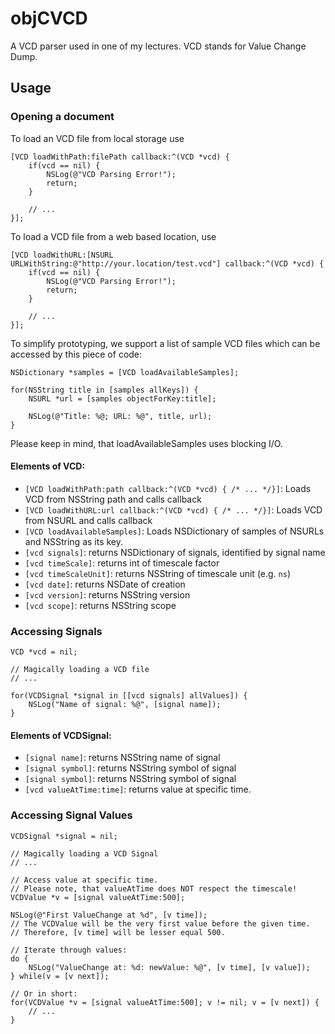 objCVCD
=======

A VCD parser used in one of my lectures. VCD stands for Value Change Dump.


Usage
-----

### Opening a document

To load an VCD file from local storage use

```objC
[VCD loadWithPath:filePath callback:^(VCD *vcd) {
	if(vcd == nil) {
		NSLog(@"VCD Parsing Error!");
		return;
	}
	
	// ...
}];
```

To load a VCD file from a web based location, use

```objC
[VCD loadWithURL:[NSURL URLWithString:@"http://your.location/test.vcd"] callback:^(VCD *vcd) {
	if(vcd == nil) {
		NSLog(@"VCD Parsing Error!");
		return;
	}
	
	// ...
}];
```

To simplify prototyping, we support a list of sample VCD files which can
be accessed by this piece of code:

```objC
NSDictionary *samples = [VCD loadAvailableSamples];

for(NSString title in [samples allKeys]) {
	NSURL *url = [samples objectForKey:title];
	
	NSLog(@"Title: %@; URL: %@", title, url);
}
```
Please keep in mind, that loadAvailableSamples uses blocking I/O.

#### Elements of VCD:

* ```[VCD loadWithPath:path callback:^(VCD *vcd) { /* ... */}]```: Loads VCD from NSString path and calls callback
* ```[VCD loadWithURL:url callback:^(VCD *vcd) { /* ... */}]```: Loads VCD from NSURL and calls callback
* ```[VCD loadAvailableSamples]```: Loads NSDictionary of samples of NSURLs and NSString as its key.
* ```[vcd signals]```: returns NSDictionary of signals, identified by signal name
* ```[vcd timeScale]```: returns int of timescale factor
* ```[vcd timeScaleUnit]```: returns NSString of timescale unit (e.g. `ns`)
* ```[vcd date]```: returns NSDate of creation
* ```[vcd version]```: returns NSString version
* ```[vcd scope]```: returns NSString scope

### Accessing Signals

```objC
VCD *vcd = nil;

// Magically loading a VCD file
// ...

for(VCDSignal *signal in [[vcd signals] allValues]) {
	NSLog("Name of signal: %@", [signal name]);
}
```

#### Elements of VCDSignal:
* ```[signal name]```: returns NSString name of signal
* ```[signal symbol]```: returns NSString symbol of signal
* ```[signal symbol]```: returns NSString symbol of signal
* ```[vcd valueAtTime:time]```: returns value at specific time.

### Accessing Signal Values

```objC
VCDSignal *signal = nil;

// Magically loading a VCD Signal
// ...

// Access value at specific time.
// Please note, that valueAtTime does NOT respect the timescale!
VCDValue *v = [signal valueAtTime:500];

NSLog(@"First ValueChange at %d", [v time]);
// The VCDValue will be the very first value before the given time.
// Therefore, [v time] will be lesser equal 500.

// Iterate through values:
do {
	NSLog("ValueChange at: %d: newValue: %@", [v time], [v value]);
} while(v = [v next]);

// Or in short:
for(VCDValue *v = [signal valueAtTime:500]; v != nil; v = [v next]) {
	// ...
}
```
